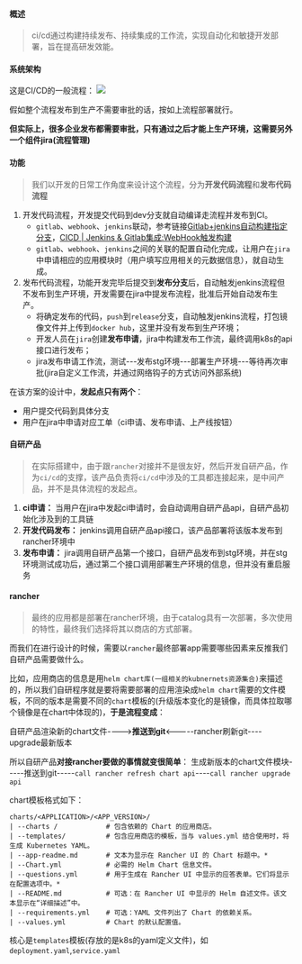 #### 概述
> ci/cd通过构建持续发布、持续集成的工作流，实现自动化和敏捷开发部署，旨在提高研发效能。

#### 系统架构

   这是CI/CD的一般流程：
![](https://files.mdnice.com/user/4251/1c5102f8-c827-41bc-8a0d-6074e7da8ab7.png)

   假如整个流程发布到生产不需要审批的话，按如上流程部署就行。

   **但实际上，很多企业发布都需要审批，只有通过之后才能上生产环境，这需要另外一个组件jira(流程管理)**

#### 功能
> 我们以开发的日常工作角度来设计这个流程，分为**开发代码流程**和**发布代码流程**
1. 开发代码流程，开发提交代码到dev分支就自动编译走流程并发布到CI。
   - `gitlab`、`webhook`、`jenkins`联动，参考链接[Gitlab+jenkins自动构建指定分支](https://www.rootop.org/pages/4140.html)，[CICD | Jenkins & Gitlab集成:WebHook触发构建](https://bbs.huaweicloud.com/blogs/173837)
   - `gitlab`、`webhook`、`jenkins`之间的关联的配置自动化完成，让用户在`jira`中申请相应的应用模块时（用户填写应用相关的元数据信息），就自动生成。
2. 发布代码流程，功能开发完毕后提交到**发布分支**后，自动触发jenkins流程但不发布到生产环境，开发需要在jira中提发布流程，批准后开始自动发布生产。
    - 将确定发布的代码，`push`到`release`分支，自动触发jenkins流程，打包镜像文件并上传到`docker hub`，这里并没有发布到生产环境；
    - 开发人员在`jira`创建**发布申请**，jira中构建发布工作流，最终调用k8s的api接口进行发布；
    - jira发布申请工作流，测试---发布stg环境---部署生产环境---等待再次审批(jira自定义工作流，并通过网络钩子的方式访问外部系统)

在该方案的设计中，**发起点只有两个**：
- 用户提交代码到具体分支
- 用户在jira中申请对应工单（ci申请、发布申请、上产线按钮）

#### 自研产品
> 在实际搭建中，由于跟`rancher`对接并不是很友好，然后开发自研产品，作为`ci/cd`的支撑，该产品负责将`ci/cd`中涉及的工具都连接起来，是中间产品，并不是具体流程的发起点。

1. **ci申请：** 当用户在jira中发起ci申请时，会自动调用自研产品api，自研产品初始化涉及到的工具链
2. **开发代码发布：** jenkins调用自研产品api接口，该产品部署将该版本发布到rancher环境中
3. **发布申请：** jira调用自研产品第一个接口，自研产品发布到stg环境，并在stg环境测试成功后，通过第二个接口调用部署生产环境的信息，但并没有重启服务

#### rancher
> 最终的应用都是部署在rancher环境，由于catalog具有一次部署，多次使用的特性，最终我们选择将其以商店的方式部署。

而我们在进行设计的时候，需要以`rancher`最终部署app需要哪些因素来反推我们自研产品需要做什么。

比如，应用商店的信息是用`helm chart库(一组相关的kubnernets资源集合)`来描述的，所以我们自研程序就是要将需要部署的应用渲染成`helm chart`需要的文件模板，不同的版本是需要不同的`chart`模板的(升级版本变化的是镜像，而具体拉取哪个镜像是在chart中体现的)，**于是流程变成**：

自研产品渲染新的chart文件---->**推送到git**<-----rancher刷新git----upgrade最新版本

所以自研产品**对接rancher要做的事情就变很简单**：
生成新版本的chart文件模块-----推送到git-----`call rancher refresh chart api`----`call rancher upgrade api`

chart模板格式如下：
```
charts/<APPLICATION>/<APP_VERSION>/
| --charts /            # 包含依赖的 Chart 的应用商店。
| --templates/          # 包含应用商店的模板，当与 values.yml 结合使用时，将生成 Kubernetes YAML。
| --app-readme.md       # 文本为显示在 Rancher UI 的 Chart 标题中。*
| --Chart.yml           # 必需的 Helm Chart 信息文件。
| --questions.yml       # 用于生成在 Rancher UI 中显示的应答表单。它们将显示在配置选项中。*
| --README.md           # 可选：在 Rancher UI 中显示的 Helm 自述文件。该文本显示在“详细描述”中。
| --requirements.yml    # 可选：YAML 文件列出了 Chart 的依赖关系。
| --values.yml          # Chart 的默认配置值。
```
核心是`templates`模板(存放的是k8s的yaml定义文件)，如`deployment.yaml`,`service.yaml` 


